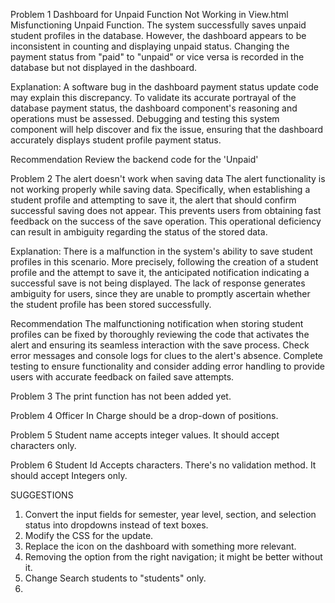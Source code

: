 Problem 1
Dashboard for Unpaid Function Not Working in View.html
Misfunctioning Unpaid Function. The system successfully saves unpaid student profiles in the database. However, the dashboard appears to be inconsistent in counting and displaying unpaid status. Changing the payment status from "paid" to "unpaid" or vice versa is recorded in the database but not displayed in the dashboard.

Explanation:
A software bug in the dashboard payment status update code may explain this discrepancy. To validate its accurate portrayal of the database payment status, the dashboard component's reasoning and operations must be assessed. Debugging and testing this system component will help discover and fix the issue, ensuring that the dashboard accurately displays student profile payment status.

Recommendation
Review the backend code for the 'Unpaid'

Problem 2
The alert doesn't work when saving data
The alert functionality is not working properly while saving data. Specifically, when establishing a student profile and attempting to save it, the alert that should confirm successful saving does not appear. This prevents users from obtaining fast feedback on the success of the save operation. This operational deficiency can result in ambiguity regarding the status of the stored data.

Explanation:
There is a malfunction in the system's ability to save student profiles in this scenario. More precisely, following the creation of a student profile and the attempt to save it, the anticipated notification indicating a successful save is not being displayed. The lack of response generates ambiguity for users, since they are unable to promptly ascertain whether the student profile has been stored successfully.

Recommendation
The malfunctioning notification when storing student profiles can be fixed by thoroughly reviewing the code that activates the alert and ensuring its seamless interaction with the save process. Check error messages and console logs for clues to the alert's absence. Complete testing to ensure functionality and consider adding error handling to provide users with accurate feedback on failed save attempts.

Problem 3
The print function has not been added yet.

Problem 4
Officer In Charge should be a drop-down of positions.

Problem 5
Student name accepts integer values. It should accept characters only.

Problem 6
Student Id Accepts characters. There's no validation method. It should accept Integers only.

SUGGESTIONS
1. Convert the input fields for semester, year level, section, and selection status into dropdowns instead of text boxes.
2. Modify the CSS for the update.
3. Replace the icon on the dashboard with something more relevant.
4. Removing the option from the right navigation; it might be better without it.
5. Change Search students to "students" only.
6.



